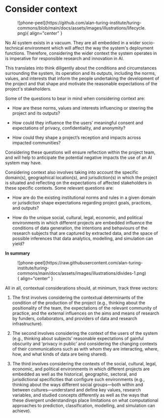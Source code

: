 # Consider context

<figure markdown>
  ![phone-peel](https://github.com/alan-turing-institute/turing-commons/blob/main/docs/assets/images/illustrations/lifecycle.png){ align="center" }
</figure>

No AI system exists in a vacuum. They are all embedded in a wider socio-technical environment which will affect the way the system's deployment functions. Therefore, considering the wider context the system operates in is imperative for responsible research and innovation in AI.

This translates into think diligently about the conditions and circumstances surrounding the system, its operation and its outputs, including the norms, values, and interests that inform the people undertaking the development of the project and that shape and motivate the reasonable expectations of the project's stakeholders.

Some of the questions to bear in mind when considering context are:

- How are these norms, values and interests influencing or steering the project and its outputs? 

- How could they influence the the users’ meaningful consent and expectations of privacy, confidentiality, and anonymity?

- How could they shape a project’s reception and impacts across impacted communities? 

Considering these questions will ensure reflection within the project team, and will help to anticipate the potential negative impacts the use of an AI system may have.

Considering context also involves taking into account the specific domain(s), geographical location(s), and jurisdiction(s) in which the project is situated and reflecting on the expectations of affected stakeholders in these specific contexts. Some relevant questions are:
 
- How are do the existing institutional norms and rules in a given domain or jurisdiction shape expectations regarding project goals, practices, and outputs? 

- How do the unique social, cultural, legal, economic, and political environments in which different projects are embedded influence the conditions of data generation, the intentions and behaviours of the research subjects that are captured by extracted data, and the space of possible inferences that data analytics, modelling, and simulation can yield?    

**In summary**
<figure markdown>
  ![phone-peel](https://raw.githubusercontent.com/alan-turing-institute/turing-commons/main/docs/assets/images/illustrations/divides-1.png){ align="center" }
</figure>

All in all, contextual considerations should, at minimum, track three vectors: 

1. The first involves considering the contextual determinants of the condition of the production of the project (e.g., thinking about the positionality of the team, the expectations of the relevant community of practice, and the external influences on the aims and means of research by funders, collaborators, and providers of data and research infrastructure).

2. The second involves considering the context of the  users of the system (e.g., thinking about subjects’ reasonable expectations of gainful obscurity and ‘privacy in public’ and considering the changing contexts of their communications such as with whom they are interacting, where, how, and what kinds of data are being shared).

3. The third involves considering the contexts of the social, cultural, legal, economic, and political environments in which different projects are embedded as well as the historical, geographic, sectoral, and jurisdictional specificities that configure such environments (e.g., thinking about the ways different social groups—both within and between cultures—understand and define key values, research variables, and studied concepts differently as well as the ways that these divergent understandings place limitations on what computational approaches to prediction, classification, modelling, and simulation can achieve).
